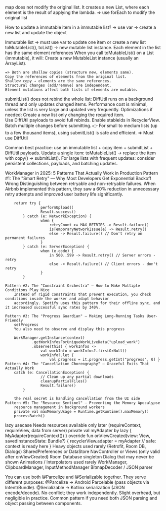 map does not modify the original list.
It creates a new List<R>, where each element is the result of applying the lambda.
=> use forEach to modify the original list

How to update a immutable item in a immutable list?
	-> use var
	-> create a new list and update the object

Immutable list -> must use var to update one item or create a new list
	toMutableList(), toList() → new mutable list instance.
	Each element in the list has the same element references 
	When you call toMutableList() on a List (immutable), it will:
		Create a new MutableList instance (usually an ArrayList).

	=> Both are shallow copies (structure new, elements same).
	Copy the references of elements from the original list.
	Shallow copy → elements are the same references.
	Structural changes (add/remove) are independent.
	Element mutations affect both lists if elements are mutable.

submitList() does not rebind the whole list: DiffUtil runs on a background thread and only updates changed items.
 	Performance cost is minimal, unless the list is very large and updated very frequently.
 	Optimizations if needed:
 	Create a new list only changing the required item.	
	Use DiffUtil payloads to avoid full rebinds.
 	Enable stableIds in RecyclerView.
 	Batch multiple changes before submitting.
👉 For small to medium lists (up to a few thousand items), using submitList() is safe and efficient.
=> Must use DiffUtil

Common best practice: use an immutable list + copy item + submitList + DiffUtil payloads.
 	Update a single item: toMutableList() → replace the item with copy() → submitList().
 	For large lists with frequent updates: consider persistent collections, payloads, and batching updates.

WorkManager in 2025: 5 Patterns That Actually Work in Production
	Pattern #1: The "Smart Retry" — Why Most Developers Get Exponential Backoff Wrong
		Distinguishing between retryable and non-retryable failures. When Airbnb implemented this pattern, they saw a 
		60% reduction in unnecessary retry attempts and improved user battery life significantly.

		return try {
            		performUpload()
            		Result.success()
        	} catch (e: NetworkException) {
            		when {
                		retryCount >= MAX_RETRIES -> Result.failure()
                		isTemporaryNetworkIssue(e) -> Result.retry()
                		else -> Result.failure() // Don't retry on permanent failures
            		}
        	} catch (e: ServerException) {
            		when (e.code) {
                		in 500..599 -> Result.retry() // Server errors - retry
                		else -> Result.failure() // Client errors - don't retry
            		}
        	}

	Pattern #2: The "Constraint Orchestra" — How to Make Multiple Conditions Play Nice
		Instead of rigid constraints that prevent execution, you check conditions inside the worker and adapt behavior 
		accordingly. Spotify uses this pattern for their offline sync, and it increased successful sync rates by 340%.

	Pattern #3: The "Progress Guardian" — Making Long-Running Tasks User-Friendly
		setProgress
		You also need to observe and display this progress

		WorkManager.getInstance(context)
    			.getWorkInfosForUniqueWorkLiveData("upload_work")
    			.observe(this) { workInfos ->
        			val workInfo = workInfos?.firstOrNull()
        			workInfo?.let {
            			val progress = it.progress.getInt("progress", 0) }
	Pattern #4: The "Cancellation Choreography" — Graceful Exits That Actually Work
		catch (e: CancellationException) {
            		// Clean up any partial downloads
            		cleanupPartialFiles()
            		Result.failure()
        	}

		the real secret is handling cancellation from the UI side
	Pattern #5: The "Resource Sentinel" — Preventing the Memory Apocalypse
		resource management in background workers
		private val maxMemoryUsage = Runtime.getRuntime().maxMemory()
		processBatch()

lazy usecase
	Needs resources available only later (requireContext, requireView, data from server)
		private val myAdapter by lazy { MyAdapter(requireContext()) }
		override fun onViewCreated(view: View, savedInstanceState: Bundle?) {
                	recyclerView.adapter = myAdapter // safe: context is ready here
            	}
	Heavy objects used rarely (Retrofit, Room DB, Dialogs)
	SharedPreferences or DataStore
	NavController or Views (only valid after onViewCreated)
	Room Database singleton
	Dialog that may never be shown
	Animations / Interpolators used rarely
	WorkManager, ClipboardManager, InputMethodManager
	BitmapDecoder / JSON parser

You can use both @Parcelize and @Serializable together.
 	They serve different purposes:
 	@Parcelize → Android Parcelable (pass objects via Intent/Bundle).
 	@Serializable → Kotlinx serialization (JSON encode/decode).
 	No conflict; they work independently.
 	Slight overhead, but negligible in practice.
 	Common pattern if you need both JSON parsing and object passing between components.

